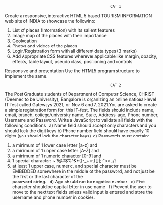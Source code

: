                                                     CAT 1
Create a responsive, interactive HTML 5 based TOURISM INFORMATION web site of
INDIA to showcase the following:
1. List of places (Information) with its salient features
2. Image map of the places with their importance 
3. Geolocation
4. Photos and videos of the places 
5. Login/Registration form with all different data types (3 marks)
6. Add Appropriate CSS features wherever applicable like margin, opacity, effects, table layout, pseudo class, positioning and controls

Responsive and presentation
Use the HTML5 program structure to implement the same.

                                                    CAT 2
The Post Graduate students of Department of Computer Science, CHRIST (Deemed to be University), Bangalore is organizing an online national-level IT fest called Gateways 2021, on
Nov 6 and 7, 2021.You are asked to create a simple registration form for  this IT-fest. The fields should include name, email, branch, college/university name, State, Address, age, Phone number, Username and Password.
Write a JavaScript to validate all fields with the following conditions  
a) Name field should accept only characters and you should lock the digit keys
b) Phone number field should have exactly 10 digits (you should lock the character keys) 
c) Passwords must contain:  
   1. a minimum of 1 lower case letter [a-z] and  
   2. a minimum of 1 upper case letter [A-Z] and  
   3. a minimum of 1 numeric character [0-9] and  
   4. 1 special character: ~`!@#$%^&amp;*()-_+={}[]|\;:&quot;&lt;&gt;,./?  
   5. at least 1 upper case, numeric, and special character must be EMBEDDED somewhere in the middle of the password, and not just be the first or the last character of the       
      password string.  
d) Age should not be negative number  
e) First character should be capital letter in username  
f) Prevent the user to move to the next text fields unless valid input is entered and store the username and phone number in cookies.
